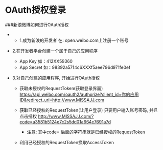 #  OAuth授权登录



###新浪微博如何进行OAuth授权

- - 1.成为新浪的开发者
在: open.weibo.com上注册一个账号

- 2.在开发者平台创建一个属于自己的应用程序

  - App Key 如：412XX59360
  - App Secret 如：98392a5714c6XXXf5aee796d971fe0ef
 

- 3.对自己创建的应用程序, 开始进行OAuth授权
  - 获取未授权的RequestToken(获取登录界面)
https://api.weibo.com/oauth2/authorize?client_id=你的应用ID&redirect_uri=http://www.MISSAJJ.com

  - 获取已经授权的RequestToken(让用户登录)
只要用户输入账号密码, 并且点击授权
http://www.MISSAJJ.com/?code=a3581b5124e7c2s5dd01a664c7691a7d
    - 注意: 其中code= 后面的字符串就是已经授权的RequestToken

  - 利用已经授权的RequestToken换取AccessToken




